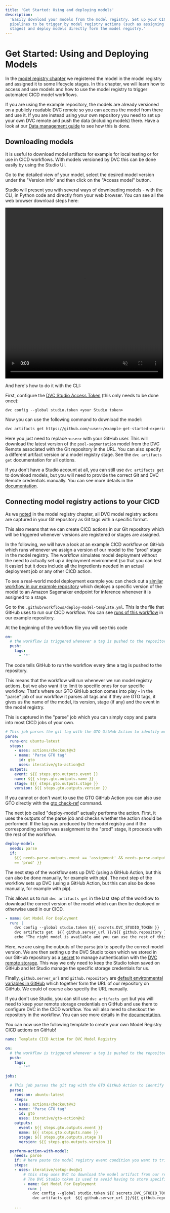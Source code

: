 ```yaml
---
title: 'Get Started: Using and deploying models'
description:
  'Easily download your models from the model registry. Set up your CICD
  pipelines to be trigger by model registry actions (such as assigning model
  stages) and deploy models directly form the model registry.'
---
```


# Get Started: Using and Deploying Models

In the [model registry chapter](/doc/start/model-management/model-registry) we
registered the model in the model registry and assigned it to some lifecycle
stages. In this chapter, we will learn how to access and use models and how to
use the model registry to trigger automated CICD model workflows.

If you are using the example repository, the models are already versioned on a
publicly readable DVC remote so you can access the model from there and use it.
If you are instead using your own repository you need to set up your own DVC
remote and push the data (including models) there. Have a look at our
[Data management guide](/doc/start/data-management/data-versioning#configuring-a-remote)
to see how this is done.

## Downloading models

It is useful to download model artifacts for example for local testing or for
use in CICD workflows. With models versioned by DVC this can be done easily by
using the Studio UI.

Go to the detailed view of your model, select the desired model version under
the "Version info" and then click on the "Access model" button.

Studio will present you with several ways of downloading models - with the CLI,
in Python code and directly from your web browser. You can see all the web
browser download steps here:

<video width="99%" height="540" autoplay loop muted>
    <source src="/img/mr-studio-download-model.webm" type="video/webm">
</video>

And here's how to do it with the CLI:

First, configure the
[DVC Studio Access Token](https://dvc.org/doc/studio/user-guide/account-and-billing#studio-access-token)
(this only needs to be done once):

```console
dvc config --global studio.token <your Studio token>
```

Now you can use the following command to download the model:

```bash
dvc artifacts get https://github.com/<user>/example-get-started-experiments pool-segmentation
```

Here you just need to replace `<user>` with your GitHub user. This will download
the latest version of the `pool-segmentation` model from the DVC Remote
associated with the Git repository in the URL. You can also specify a different
artifact version or a model registry stage. See the `dvc artifacts get`
documentation for all options.

If you don't have a Studio account at all, you can still use `dvc artifacts get`
to download models, but you will need to provide the correct Git and DVC Remote
credentials manually. You can see more details in the
[documentation](/doc/command-reference/artifacts/get#description).

## Connecting model registry actions to your CICD

As we [noted](/docs/start/model-management/model-registry#GTO-tip) in the model
registry chapter, all DVC model registry actions are captured in your Git
repository as Git tags with a specific format.

This also means that we can create CICD actions in our Git repository which will
be triggered whenever versions are registered or stages are assigned.

In the following, we will have a look at an example CICD workflow on GitHub
which runs whenever we assign a version of our model to the "prod" stage in the
model registry. The workflow simulates model deployment without the need to
actually set up a deployment environment (so that you can test it easier) but it
does include all the ingredients needed in an actual deployment job or any other
CICD action.

<admon type="tip">

To see a real-world model deployment example you can check out a
[similar workflow in our example repository](https://github.com/iterative/example-get-started-experiments/blob/main/.github/workflows/deploy-model-sagemaker.yml)
which deploys a specific version of the model to an Amazon Sagemaker endpoint
for inference whenever it is assigned to a stage.

</admon>

Go to the `.github/workflows/deploy-model-template.yml`. This is the file that
GitHub uses to run our CICD workflow. You can see
[runs of this workflow](https://github.com/iterative/example-get-started-experiments/actions/workflows/deploy-model-template.yml)
in our example repository.

At the beginning of the workflow file you will see this code

```yaml
on:
  # the workflow is triggered whenever a tag is pushed to the repository
  push:
    tags:
      - '*'
```

The code tells GitHub to run the workflow every time a tag is pushed to the
repository.

This means that the workflow will run whenever we run model registry actions,
but we also want it to limit to specific ones for our specific workflow. That's
where our GTO GitHub action comes into play - in the "parse" job of our workflow
it parses all tags and if they are GTO tags, it gives us the name of the model,
its version, stage (if any) and the event in the model registry.

This is captured in the "parse" job which you can simply copy and paste into
most CICD jobs of your own.

```yaml
# This job parses the git tag with the GTO GitHub Action to identify model registry actions
parse:
  runs-on: ubuntu-latest
  steps:
    - uses: actions/checkout@v3
    - name: 'Parse GTO tag'
      id: gto
      uses: iterative/gto-action@v2
  outputs:
    event: ${{ steps.gto.outputs.event }}
    name: ${{ steps.gto.outputs.name }}
    stage: ${{ steps.gto.outputs.stage }}
    version: ${{ steps.gto.outputs.version }}
```

<admon type="tip">

If you cannot or don't want to use the GTO GitHub Action you can also use GTO
directly with the [gto check-ref](/doc/gto/command-reference/check-ref) command.

</admon>

The next job called "deploy-model" actually performs the action. First, it uses
the outputs of the parse job and checks whether the action should be performed.
If the tag was produced by the model registry and if the corresponding action
was assignment to the "prod" stage, it proceeds with the rest of the workflow.

```yaml
deploy-model:
  needs: parse
  if:
    ${{ needs.parse.outputs.event == 'assignment' && needs.parse.outputs.stage
    == 'prod' }}
```

The next step of the workflow sets up DVC (using a GitHub Action, but this can
also be done manually, for example with pip). The next step of the workflow sets
up DVC (using a GitHub Action, but this can also be done manually, for example
with pip).

This allows us to run `dvc artifacts get` in the last step of the workflow to
download the correct version of the model which can then be deployed or
otherwise used in our CICD.

```yaml
- name: Get Model For Deployment
  run: |
    dvc config --global studio.token ${{ secrets.DVC_STUDIO_TOKEN }}
    dvc artifacts get  ${{ github.server_url }}/${{ github.repository }} ${{ needs.parse.outputs.name }} --rev ${{ needs.parse.outputs.version }}
    echo "The right model is available and you can use the rest of this command to deploy it. Good job!"
```

Here, we are using the outputs of the `parse` job to specify the correct model
version. We are then setting up the DVC Studio token which we stored in our
GitHub repository as a
[secret](https://docs.github.com/en/actions/security-guides/using-secrets-in-github-actions)
to manage authentication with the
[DVC remote storage](https://dvc.org/doc/user-guide/data-management/remote-storage#remote-storage).
This way we only need to keep the Studio token saved on GitHub and let Studio
manage the specific storage credentials for us.

Finally, `github.server_url` and `github.repository` are
[default environmental variables in GitHub](https://docs.github.com/en/actions/learn-github-actions/contexts#github-context)
which together form the URL of our repository on GitHub. We could of course also
specify the URL manually.

If you don't use Studio, you can still use `dvc artifacts get` but you will need
to keep your remote storage credentials on GitHub and use them to configure DVC
in the CICD workflow. You will also need to checkout the repository in the
workflow. You can see more details in the
[documentation](/doc/command-reference/artifacts/get#description).

You can now use the following template to create your own Model Registry CICD
actions on GitHub!

```yaml
name: Template CICD Action for DVC Model Registry

on:
  # the workflow is triggered whenever a tag is pushed to the repository
  push:
    tags:
      - "*"

jobs:

  # This job parses the git tag with the GTO GitHub Action to identify model registry actions
  parse:
    runs-on: ubuntu-latest
    steps:
    - uses: actions/checkout@v3
    - name: "Parse GTO tag"
      id: gto
      uses: iterative/gto-action@v2
    outputs:
      event: ${{ steps.gto.outputs.event }}
      name: ${{ steps.gto.outputs.name }}
      stage: ${{ steps.gto.outputs.stage }}
      version: ${{ steps.gto.outputs.version }}

  perform-action-with-model:
    needs: parse
    if: # here paste the model registry event condition you want to trigger your action
    steps:
    - uses: iterative/setup-dvc@v1
        # this step uses DVC to download the model artifact from our remote repository so we can perform CICD actions with it
        # The DVC Studio token is used to avoid having to store specific remote storage credentials on GitHub
        - name: Get Model For Deployment
          run: |
            dvc config --global studio.token ${{ secrets.DVC_STUDIO_TOKEN }}
            dvc artifacts get  ${{ github.server_url }}/${{ github.repository }} ${{ needs.parse.outputs.name }} --rev ${{ needs.parse.outputs.version }}

    ...

```
